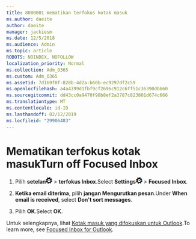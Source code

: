 ```yaml
---
title: 8000001 mematikan terfokus kotak masuk
ms.author: daeite
author: daeite
manager: jackiesm
ms.date: 12/5/2018
ms.audience: Admin
ms.topic: article
ROBOTS: NOINDEX, NOFOLLOW
localization_priority: Normal
ms.collection: Adm_O365
ms.custom: Adm_O365
ms.assetid: 7d169f0f-828b-4d2a-b60b-ec9297df2c59
ms.openlocfilehash: a4a4399d1fbf9cf2696c912c6ff51c36390dbb60
ms.sourcegitcommit: dd43cc0a9470f98b8ef2a3787c823801d674c666
ms.translationtype: MT
ms.contentlocale: id-ID
ms.lasthandoff: 02/12/2019
ms.locfileid: "29906483"
---
```

# <a name="turn-off-focused-inbox"></a><span data-ttu-id="6734c-102">Mematikan terfokus kotak masuk</span><span class="sxs-lookup"><span data-stu-id="6734c-102">Turn off Focused Inbox</span></span>

1. <span data-ttu-id="6734c-103">Pilih **setelan**![pengaturan](media/f4b2e798-fff1-4a14-931f-5677a4543b58.png) \> **terfokus Inbox**.</span><span class="sxs-lookup"><span data-stu-id="6734c-103">Select **Settings**![Settings](media/f4b2e798-fff1-4a14-931f-5677a4543b58.png) \> **Focused Inbox**.</span></span>
    
2. <span data-ttu-id="6734c-104">**Ketika email diterima**, pilih **jangan Mengurutkan pesan**.</span><span class="sxs-lookup"><span data-stu-id="6734c-104">Under **When email is received**, select **Don't sort messages**.</span></span>
    
3. <span data-ttu-id="6734c-105">Pilih **OK**.</span><span class="sxs-lookup"><span data-stu-id="6734c-105">Select **OK**.</span></span>
    
<span data-ttu-id="6734c-106">Untuk selengkapnya, lihat [Kotak masuk yang difokuskan untuk Outlook](https://go.microsoft.com/fwlink/p/?linkid=873108).</span><span class="sxs-lookup"><span data-stu-id="6734c-106">To learn more, see [Focused Inbox for Outlook](https://go.microsoft.com/fwlink/p/?linkid=873108).</span></span>
  


